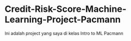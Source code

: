 # Credit-Risk-Score-Machine-Learning-Project-Pacmann
Ini adalah project yang saya di kelas Intro to ML Pacmann
